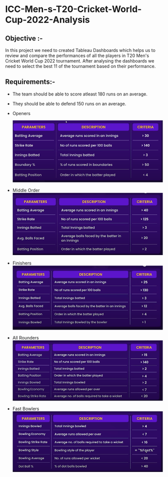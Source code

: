 # ICC-Men-s-T20-Cricket-World-Cup-2022-Analysis

## Objective :-
In this project we need to created Tableau Dashboards which helps us to review and compare the performances of all the players in T20 Men's Cricket World Cup 2022 tournament. After analysing the dashboards we need to select the best 11 of the tournament based on their performance.

## Requirements:-
* The team should be able to score atleast 180 runs on an average.
* They should be able to defend 150 runs on an average.
* Openers

   ![Opener](https://github.com/Ignatius306/T20-Cricket-Analysis/blob/main/images/t201.png)
* Middle Order
     ![Middle Order](https://github.com/Ignatius306/T20-Cricket-Analysis/blob/main/images/Screenshot%202023-04-08%20172307.png)
* Finishers
     ![Finishers](https://github.com/Ignatius306/T20-Cricket-Analysis/blob/main/images/t202.png)
* All Rounders
     ![All rounders](https://github.com/Ignatius306/T20-Cricket-Analysis/blob/main/images/t203.png)
* Fast Bowlers
     ![Fast bowlers](https://github.com/Ignatius306/T20-Cricket-Analysis/blob/main/images/Fastbowlers.png)
  


